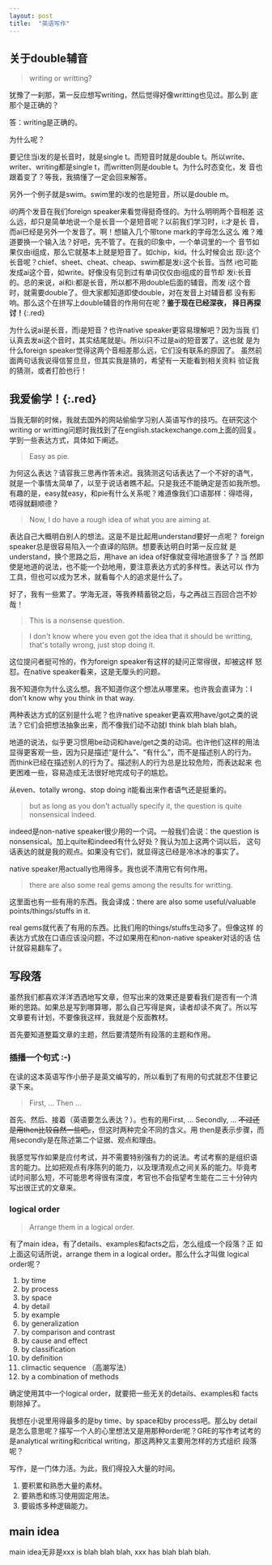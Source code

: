 ```yaml
---
layout: post
title:  "英语写作"
---
```


## 关于double辅音

> writing or writting?

犹豫了一刹那，第一反应想写writing，然后觉得好像writting也见过。那么到
底那个是正确的？

答：writing是正确的。

为什么呢？

要记住当i发的是长音时，就是single t。而短音时就是double t。所以write、
writer、writing都是single t，而written则是double t。为什么时态变化，发
音也跟着变了？等我，我搞懂了一定会回来解答。

另外一个例子就是swim。swim里的i发的也是短音，所以是double m。

i的两个发音在我们foreign speaker来看觉得挺奇怪的。为什么明明两个音相差
这么远，却只是简单地说一个是长音一个是短音呢？以前我们学习时，i:才是长
音，而ai已经是另外一个发音了。啊！想输入几个带tone mark的字母怎么这么
难？难道要换一个输入法？好吧，先不管了。在我的印象中，一个单词里的一个
音节如果仅由i组成，那么它就基本上就是短音了。如chip，kid。什么时候会出
现i:这个长音呢？chief、sheet、cheat、cheap、swim都是发i:这个长音。当然
i也可能发成ai这个音，如write。好像没有见到过有单词仅仅由i组成的音节却
发i:长音的。总的来说，ai和i:都是长音，所以都不用double后面的辅音。而发
i这个音时，就需要double了。但大家都知道即使double，对在发音上对辅音都
没有影响。那么这个在拼写上double辅音的作用何在呢？**鉴于现在已经深夜，
择日再探讨！**{:.red}

为什么说ai是长音，而i是短音？也许native speaker更容易理解吧？因为当我
们认真去发ai这个音时，其实结尾就是i。所以i只不过是ai的短音罢了。这也就
是为什么foreign speaker觉得这两个音相差那么远，它们没有联系的原因了。
虽然前面两句话我说得信誓旦旦，但其实我是猜的，希望有一天能看到相关资料
验证我的猜测，或者打脸也行！

## **我爱偷学！**{:.red}

当我无聊的时候，我就去国外的网站偷偷学习别人英语写作的技巧。在研究这个
writing or writting问题时我找到了在english.stackexchange.com上面的回复。
学到一些表达方式，具体如下阐述。

> Easy as pie.

为何这么表达？请容我三思再作答未迟。我猜测这句话表达了一个不好的语气，
就是一个事情太简单了，以至于说话者瞧不起。只是我还不能确定是否如我所想。
有趣的是，easy就easy，和pie有什么关系呢？难道像我们口语那样：得唔得，
唔得就翻顺德？

> Now, I do have a rough idea of what you are aiming at.

表达自己大概明白别人的想法。这是不是比起用understand要好一点呢？
foreign speaker总是很容易陷入一个直译的陷阱。想要表达明白时第一反应就
是understand，换个思路之后，用have an idea of好像就变得地道很多了？当
然即使是地道的说法，也不能一个劲地用，要注意表达方式的多样性。表达可以
作为工具，但也可以成为艺术，就看每个人的追求是什么了。

好了，我有一些累了。学海无涯，等我养精蓄锐之后，与之再战三百回合岂不妙哉！

> This is a nonsense question.

> I don't know where you even got the idea that it should be writting,
> that's totally wrong, just stop doing it.

这位提问者挺可怜的，作为foreign speaker有这样的疑问正常得很，却被这样
怒怼。在native speaker看来，这是无厘头的问题。

我不知道你为什么这么想。我不知道你这个想法从哪里来。也许我会直译为：I
don't know why you think in that way.

两种表达方式的区别是什么呢？也许native speaker更喜欢用have/got之类的说
法？它们会把想法抽象出来，而不像我们动不动就I think blah blah blah。

地道的说法，似乎更习惯用be动词和have/get之类的动词。也许他们这样的用法
显得更客观一些，因为只是描述“是什么”、“有什么”，而不是描述别人的行为。
而think已经在描述别人的行为了。描述别人的行为总是比较危险，而表达起来
也更困难一些，容易造成无法很好地完成句子的尴尬。

从even、totally wrong、stop doing it能看出来作者语气还是挺重的。

> but as long as you don't actually specify it, the question is quite
> nonsensical indeed.

indeed是non-native speaker很少用的一个词。一般我们会说：the question
is nonsensical。加上quite和indeed有什么好处？我认为加上这两个词以后，
这句话表达的就是我的观点。如果没有它们，就显得这已经是冷冰冰的事实了。

native speaker用actually也用得多。我也说不清用它有何作用。

> there are also some real gems among the results for writting.

这里面也有一些有用的东西。我会译成：there are also some
useful/valuable points/things/stuffs in it.

real gems就代表了有用的东西。比我们用的things/stuffs生动多了。但像这样
的表达方式放在口语应该没问题，不过如果用在和non-native speaker对话的话
估计就容易翻车了。

## 写段落

虽然我们都喜欢洋洋洒洒地写文章，但写出来的效果还是要看我们是否有一个清
晰的思路。如果总是写到哪算哪，那么自己写得是爽，读者却读不爽了。所以写
文章要有计划，不要像我这样，我就是个反面教材。

首先要知道整篇文章的主题，然后要清楚所有段落的主题和作用。

### 插播一个句式 :-)

在读的这本英语写作小册子是英文编写的，所以看到了有用的句式就忍不住要记
录下来。

> First, ... Then ...

首先、然后、接着（英语要怎么表达？）。也有的用First, ... Secondly,
... ~~不过还是用then比较自然一些吧。~~，但这时两种完全不同的含义。用
then是表示步骤，而用secondly是在陈述第二个证据、观点和理由。

我感觉写作如果是应付考试，并不需要特别强有力的说法。考试考察的是组织语
言的能力。比如把观点有序陈列的能力，以及理清观点之间关系的能力。毕竟考
试时间那么短，不可能思考得很有深度，考官也不会指望考生能在二三十分钟内
写出很正式的文章来。

### logical order

> Arrange them in a logical order.

有了main idea，有了details、examples和facts之后，怎么组成一个段落？正
如上面这句话所说，arrange them in a logical order。那么什么才叫做
logical order呢？

1. by time
2. by process
3. by space
4. by detail
5. by example
6. by generalization
7. by comparison and contrast
8. by cause and effect
9. by classification
10. by definition
11. climactic sequence （高潮写法）
12. by a combination of methods

确定使用其中一个logical order，就要把一些无关的details、examples和
facts剔除掉了。

我想在小说里用得最多的是by time、by space和by process吧。那么by detail
是怎么意思呢？描写一个人的心里想法又是用那种order呢？GRE的写作考试考的
是analytical writing和critical writing，那这两种又主要用怎样的方式组织
段落呢？

写作，是一门体力活。为此，我们得投入大量的时间。

1. 要积累和熟悉大量的素材。
2. 要熟悉和练习使用固定用法。
3. 要锻炼多种逻辑能力。

## main idea

main idea无非是xxx is blah blah blah, xxx has blah blah blah.
